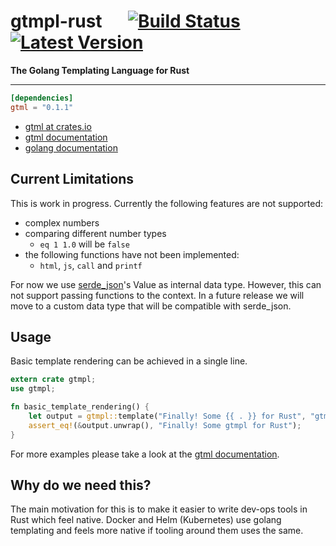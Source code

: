 # gtmpl-rust &emsp; [![Build Status]][travis] [![Latest Version]][crates.io]
[Build Status]: https://travis-ci.org/fiji-flo/gtmpl-rust.svg?branch=master
[travis]: https://travis-ci.org/fiji-flo/gtmpl-rust
[Latest Version]: https://img.shields.io/crates/v/gtmpl.svg
[crates.io]: https://crates.io/crates/gtmpl


**The Golang Templating Language for Rust**

---

```toml
[dependencies]
gtml = "0.1.1"
```

* [gtml at crates.io](https://crates.io/crate/gtmpl)
* [gtml documentation](https://docs.rs/crate/gtmpl)
* [golang documentation](https://golang.org/pkg/text/template/)

## Current Limitations

This is work in progress. Currently the following features are not supported:

* complex numbers
* comparing different number types
  * `eq 1 1.0` will be `false`
* the following functions have not been implemented:
  * `html`, `js`, `call` and `printf`

For now we use [serde_json](https://github.com/serde-rs/json)'s Value as internal
data type. However, this can not support passing functions to the context. In a
future release we will move to a custom data type that will be compatible with
serde_json.

## Usage

Basic template rendering can be achieved in a single line.

```rust
extern crate gtmpl;
use gtmpl;

fn basic_template_rendering() {
    let output = gtmpl::template("Finally! Some {{ . }} for Rust", "gtmpl");
    assert_eq!(&output.unwrap(), "Finally! Some gtmpl for Rust");
}
```

For more examples please take a look at the
[gtml documentation](https://docs.rs/crate/gtmpl).

## Why do we need this?

The main motivation for this is to make it easier to write dev-ops tools in Rust
which feel native. Docker and Helm (Kubernetes) use golang templating and feels
more native if tooling around them uses the same.
